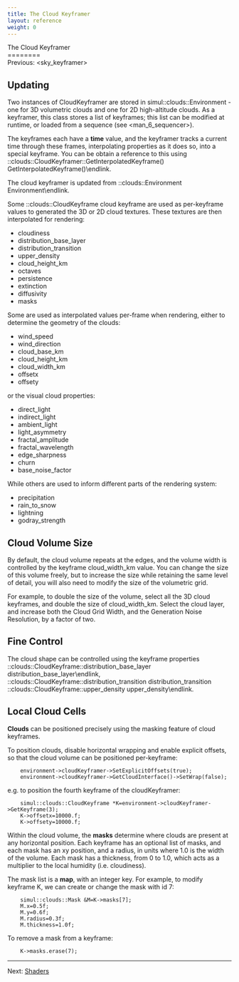 ```yaml
---
title: The Cloud Keyframer
layout: reference
weight: 0
---
```

The Cloud Keyframer<br>========<br>Previous: <sky\_keyframer>

Updating
--------
Two instances of CloudKeyframer are stored in simul::clouds::Environment - one for 3D volumetric clouds and one for 2D high-altitude clouds.
As a keyframer, this class stores a list of keyframes; this list can be modified at runtime, or loaded from a sequence (see <man\_6\_sequencer>).

The keyframes each have a **time** value, and the keyframer tracks a current time through these frames, interpolating properties as it does so, into a special keyframe.
You can be obtain a reference to this using ::clouds::CloudKeyframer::GetInterpolatedKeyframe() GetInterpolatedKeyframe()\endlink.

The cloud keyframer is updated from ::clouds::Environment Environment\endlink.

Some ::clouds::CloudKeyframe cloud keyframe are used as per-keyframe values to generated the 3D or 2D cloud textures.
These textures are then interpolated for rendering:

- cloudiness
- distribution_base_layer
- distribution_transition
- upper_density
- cloud_height_km
- octaves
- persistence
- extinction
- diffusivity
- masks

Some are used as interpolated values per-frame when rendering, either to determine the geometry of the clouds:
- wind_speed
- wind_direction
- cloud_base_km
- cloud_height_km
- cloud_width_km
- offsetx
- offsety

or the visual cloud properties:

- direct_light
- indirect_light
- ambient_light
- light_asymmetry
- fractal_amplitude
- fractal_wavelength
- edge_sharpness
- churn
- base_noise_factor

While others are used to inform different parts of the rendering system:
- precipitation
- rain_to_snow
- lightning
- godray_strength

Cloud Volume Size
------------
By default, the cloud volume repeats at the edges, and the volume width is controlled by the keyframe cloud_width_km value.
You can change the size of this volume freely, but to increase the size while retaining the same level of detail, you will also need to modify the size of the volumetric grid.

For example, to double the size of the volume, select all the 3D cloud keyframes, and double the size of cloud_width_km. Select the cloud layer, and increase both the Cloud Grid Width, and the Generation Noise Resolution, by a factor of two.

Fine Control
------------
The cloud shape can be controlled using the keyframe properties ::clouds::CloudKeyframe::distribution_base_layer distribution_base_layer\endlink,
::clouds::CloudKeyframe::distribution_transition distribution_transition
::clouds::CloudKeyframe::upper_density upper_density\endlink.

Local Cloud Cells
------------
**Clouds** can be positioned precisely using the masking feature of cloud keyframes.

To position clouds, disable horizontal wrapping and enable explicit offsets, so that the cloud volume can be positioned
per-keyframe:

        environment->cloudKeyframer->SetExplicitOffsets(true);
        environment->cloudKeyframer->GetCloudInterface()->SetWrap(false);

e.g. to position the fourth keyframe of the cloudKeyframer:

        simul::clouds::CloudKeyframe *K=environment->cloudKeyframer->GetKeyframe(3);
        K->offsetx=10000.f;
        K->offsety=10000.f;

Within the cloud volume, the **masks** determine where clouds are present at any horizontal position. 
Each keyframe has an optional list of masks, and each mask has an xy position, and a radius, in units where 1.0 is
the width of the volume. Each mask has a thickness, from 0 to 1.0, which acts as a multiplier to the local humidity (i.e. cloudiness).

The mask list is a **map**, with an integer key. For example, to modify keyframe K, we can create or change the mask with id 7:

        simul::clouds::Mask &M=K->masks[7];
        M.x=0.5f;
        M.y=0.6f;
        M.radius=0.3f;
        M.thickness=1.0f;

To remove a mask from a keyframe:

        K->masks.erase(7);

<hr>
Next: <a href="../shaders">Shaders</a>
